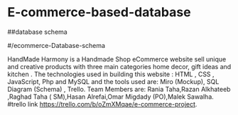 # E-commerce-based-database

##database schema

#/ecommerce-Database-schema

HandMade Harmony is a Handmade Shop eCommerce website sell  unique and creative products with three main categories  home decor, gift ideas and kitchen . The technologies used in building this website : HTML , CSS , JavaScript, Php and MySQL and the tools used are: Miro (Mockup), SQL Diagram (Schema) , Trello.
Team Members are: Rania Taha,Razan Alkhateeb ,Raghad Taha ( SM),Hasan Alrefai,Omar Migdady (PO),Malek Sawalha.
#trello link https://trello.com/b/oZmXMqae/e-commerce-project.